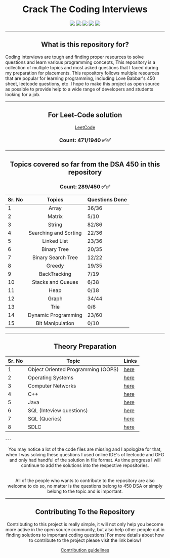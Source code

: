 <center><h1> Crack The Coding Interviews </h1> </center>

<p align="center">
<img style="float: center;" src="https://img.icons8.com/bubbles/100/000000/facebook-circled.png"/>
<img style="float: center;" src="https://img.icons8.com/bubbles/100/000000/amazon.png"/>
<img style="float: center;" src="https://img.icons8.com/bubbles/100/000000/mac-os.png"/>
<img style="float: center;" src="https://img.icons8.com/bubbles/100/000000/netflix.png"/>
<img style="float: center;" src="https://img.icons8.com/bubbles/100/000000/google-logo.png"/>

</p>

---

<center><h2> What is this repository for? </h2> </center>

<p> Coding interviews are tough and finding proper resources to solve questions and learn various programming concepts, This repository is a collection of multiple topics and most asked questions that I faced during my preparation for placements. This  repository follows  multiple resources that are popular for learning programming, including Love Babbar's 450 sheet, leetcode questions, etc .I hope to make this project as open source as possible to provide help to a wide range of developers and students looking for a job.</p>

---

<center>
<h2> For Leet-Code solution</h2>

[LeetCode](./Leet-Code-Question)

 <h3> Count: 471/1940 ✅✅</h3>

 </center>
<h3>

 </h3>
</center>

---

<center>
<h2> Topics covered so far from the DSA 450 in this repository</h2>

<h3> Count: 289/450 ✅✅</h3>
</center>

<p align="center">

| Sr. No |        Topics         | Questions Done |
| ------ | :-------------------: | -------------- |
| 1      |         Array         | 36/36          |
| 2      |        Matrix         | 5/10           |
| 3      |        String         | 82/86          |
| 4      | Searching and Sorting | 22/36          |
| 5      |      Linked List      | 23/36          |
| 6      |      Binary Tree      | 20/35          |
| 7      |  Binary Search Tree   | 12/22          |
| 8      |        Greedy         | 19/35          |
| 9      |     BackTracking      | 7/19           |
| 10     |   Stacks and Queues   | 6/38           |
| 11     |         Heap          | 0/18           |
| 12     |         Graph         | 34/44          |
| 13     |         Trie          | 0/6            |
| 14     |  Dynamic Programming  | 23/60          |
| 15     |   Bit Manipulation    | 0/10           |
 

---
 
<div style="text-align:center">
   <h2 style="text-align:center"> Theory Preparation </h2>
   
   |Sr. No | Topic | Links |
   |-------| -------| -------|
   |   1    | Object Oriented Programming (OOPS)         |   [here](https://career.guru99.com/top-50-oops-interview-questions/)      |      
   |   2    | Operating Systems       |     [here](https://www.geeksforgeeks.org/commonly-asked-operating-systems-interview-questions-set-1/)    |      
   |     3  |     Computer Networks   |      [here](https://www.geeksforgeeks.org/commonly-asked-computer-networks-interview-questions-set-1/)   |      
   |     4  |      C++  |     [here](https://www.tutorialspoint.com/cplusplus/cpp_interview_questions.htm)    |      
   |     5  |   Java     |      [here](https://www.edureka.co/blog/interview-questions/java-interview-questions/)   |      
   |     6  |     SQL (Inteview questions)   |  [here](https://www.youtube.com/watch?v=-WEpWH1NHGU)        |      
   |     7  |     SQL (Queries)   |  [here](https://www.techbeamers.com/sql-query-questions-answers-for-practice/)        |      
   |     8  |     SDLC    |  [here](https://www.tutorialspoint.com/sdlc/sdlc_quick_guide.htm)        |      
   
</div>
---
</p>
<center>
You may notice  a lot of the code files are missing and I apologize for that, when I was solving these questions I used online IDE's of leetcode and GFG and only had handful of the solution in file format. As time progress I will continue to add the solutions into the respective repositories.

<br>
<br>

All of the people who wants to contribute to the repository are also welcome to do so, no matter is the questions belong to 450 DSA or simply belong to the topic and is important.

---

<h2> Contributing To the Repository </h2>

Contributing to this project is really simple, it will not only help you become more active in the open source community, but also help other people out in finding solutions to important coding questions! For more details about how to contribute to the project please visit the link below!

<!-- Guidelines link will come here -->

[Contribution guidelines](./CONTRIBUTING.md)
